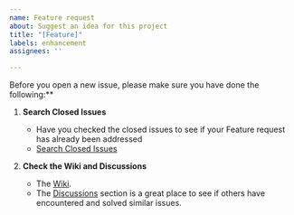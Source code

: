 ```yaml
---
name: Feature request
about: Suggest an idea for this project
title: "[Feature]"
labels: enhancement
assignees: ''

---
```


Before you open a new issue, please make sure you have done the following:**

1. **Search Closed Issues**
   - Have you checked the closed issues to see if your Feature request has already been addressed
   - [Search Closed Issues](https://github.com/Crunchy-DL/Crunchy-Downloader/issues?q=is%3Aissue+is%3Aclosed)

2. **Check the Wiki and Discussions**
   - The [Wiki](https://github.com/Crunchy-DL/Crunchy-Downloader/wiki).
   - The [Discussions](https://github.com/Crunchy-DL/Crunchy-Downloader/discussions) section is a great place to see if others have encountered and solved similar issues.
